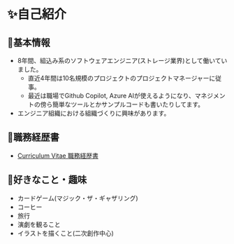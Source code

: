 # ✨自己紹介
## 👦基本情報
- 8年間、組込み系のソフトウェアエンジニア(ストレージ業界)として働いていました。
  - 直近4年間は10名規模のプロジェクトのプロジェクトマネージャーに従事。
  - 最近は職場でGithub Copilot, Azure AIが使えるようになり、マネジメントの傍ら簡単なツールとかサンプルコードも書いたりしてます。
- エンジニア組織における組織づくりに興味があります。

## 📝職務経歴書
- [Curriculum Vitae 職務経歴書](https://github.com/kainoika/kainoika/wiki/Curriculum-Vitae-%E8%81%B7%E5%8B%99%E7%B5%8C%E6%AD%B4%E6%9B%B8(%E4%B8%80%E8%88%AC%E5%85%AC%E9%96%8B%E5%90%91%E3%81%91))

## 💖好きなこと・趣味
- カードゲーム(マジック・ザ・ギャザリング)
- コーヒー
- 旅行
- 演劇を観ること
- イラストを描くこと(二次創作中心)

<!--
**kainoika/kainoika** is a ✨ _special_ ✨ repository because its `README.md` (this file) appears on your GitHub profile.

Here are some ideas to get you started:

- 🔭 I’m currently working on ...
- 🌱 I’m currently learning ...
- 👯 I’m looking to collaborate on ...
- 🤔 I’m looking for help with ...
- 💬 Ask me about ...
- 📫 How to reach me: ...
- 😄 Pronouns: ...
- ⚡ Fun fact: ...
-->
